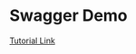 # Swagger Demo

[Tutorial Link](https://medium.com/@sushildamdhere/how-to-document-rest-apis-with-swagger-and-ruby-on-rails-ae4e13177f5d)
